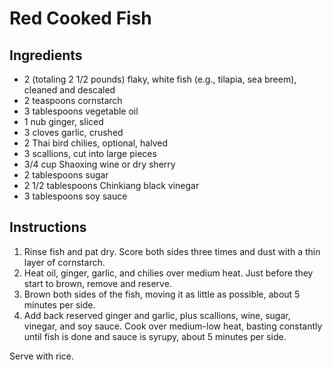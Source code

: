 # Red Cooked Fish

## Ingredients

- 2 (totaling 2 1/2 pounds) flaky, white fish (e.g., tilapia, sea breem), cleaned and descaled
- 2 teaspoons cornstarch
- 3 tablespoons vegetable oil
- 1 nub ginger, sliced
- 3 cloves garlic, crushed
- 2 Thai bird chilies, optional, halved
- 3 scallions, cut into large pieces
- 3/4 cup Shaoxing wine or dry sherry
- 2 tablespoons sugar
- 2 1/2 tablespoons Chinkiang black vinegar
- 3 tablespoons soy sauce

## Instructions

1. Rinse fish and pat dry. Score both sides three times and dust with a thin layer of cornstarch.
2. Heat oil, ginger, garlic, and chilies over medium heat. Just before they start to brown, remove and reserve.
3. Brown both sides of the fish, moving it as little as possible, about 5 minutes per side.
4. Add back reserved ginger and garlic, plus scallions, wine, sugar, vinegar, and soy sauce. Cook over medium-low heat, basting constantly until fish is done and sauce is syrupy, about 5 minutes per side.

Serve with rice.
